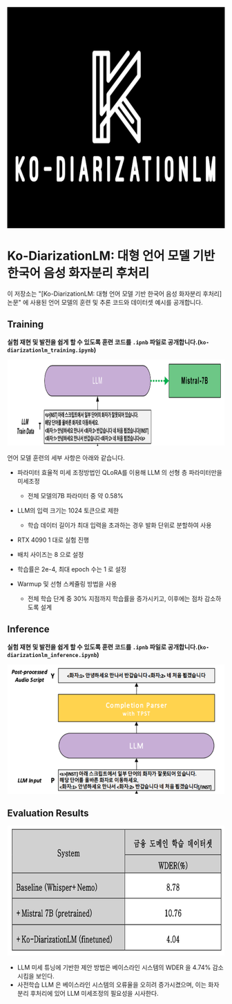 <img src="resources/logo.png" width="1024" height="512"/>


# Ko-DiarizationLM: 대형 언어 모델 기반 한국어 음성 화자분리 후처리
이 저장소는 "[Ko-DiarizationLM: 대형 언어 모델 기반 한국어 음성 화자분리 후처리] 논문" 에 사용된 언어 모델의 훈련 및 추론 코드와 데이터셋 예시를 공개합니다.

## Training
<b>실험 재현 및 발전을 쉽게 할 수 있도록 훈련 코드를 `.ipnb` 파일로 공개합니다.(`ko-diarizationlm_training.ipynb`)</b>  

<img src="resources/Training.png" width="512" height="200"/>
 
언어 모델 훈련의 세부 사항은 아래와 같습니다.
* 파라미터 효율적 미세 조정방법인 QLoRA를 이용해  LLM 의 선형 층 파라미터만을 미세조정
  * 전체 모델의7B 파라미터 중 약 0.58%
* LLM의 입력 크기는 1024 토큰으로 제한
  * 학습 데이터 길이가 최대 입력을 초과하는 경우 발화 단위로 분할하여 사용 

* RTX 4090 1 대로 실험 진행
* 배치 사이즈는 8 으로 설정
* 학습률은 2e-4, 최대 epoch 수는 1 로 설정
* Warmup 및 선형 스케쥴링 방법을 사용
  * 전체 학습 단계 중 30% 지점까지 학습률을 증가시키고, 이후에는 점차 감소하도록 설계

## Inference
<b>실험 재현 및 발전을 쉽게 할 수 있도록 훈련 코드를 `.ipnb` 파일로 공개합니다.(`ko-diarizationlm_inference.ipynb`)</b>  

<img src="resources/Inference.png" width="512" height="300"/>

## Evaluation Results
<img src="resources/Evaluation.png" width="512" height="300"/>  

* LLM 미세 튜닝에 기반한 제안 방법은 베이스라인 시스템의 WDER 을 4.74% 감소시킴을 보인다.  
* 사전학습 LLM 은 베이스라인 시스템의 오류율을 오히려 증가시켰으며, 이는 화자 분리 후처리에 있어 LLM 미세조정의 필요성을 시사한다.

